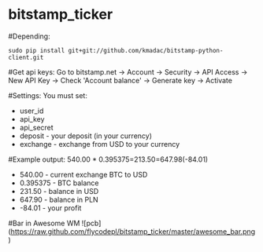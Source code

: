bitstamp_ticker
===============
#Depending:
```
sudo pip install git+git://github.com/kmadac/bitstamp-python-client.git
```

#Get api keys:
Go to bitstamp.net -> Account -> Security -> API Access -> New API Key -> Check 'Account balance' -> Generate key -> Activate

#Settings:
You must set:
* user_id
* api_key
* api_secret
* deposit - your deposit (in your currency)
* exchange - exchange from USD to your currency

#Example output:
540.00 * 0.395375=213.50=647.98(-84.01)

* 540.00   - current exchange BTC to USD
* 0.395375 - BTC balance
* 231.50   - balance in USD
* 647.90   - balance in PLN
* -84.01   - your profit

#Bar in Awesome WM
![pcb] (https://raw.github.com/flycodepl/bitstamp_ticker/master/awesome_bar.png)
